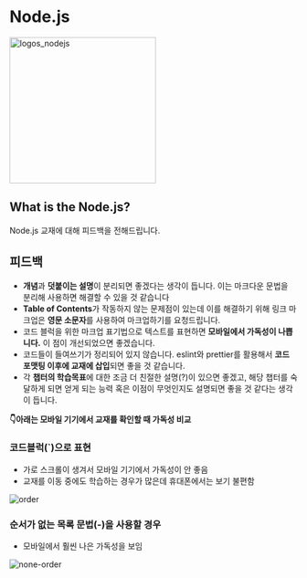 # Node.js
<img width="256" alt="logos_nodejs" src="https://user-images.githubusercontent.com/60806840/83941064-40a37f80-a823-11ea-9980-64cf9caae050.png">

## What is the Node.js?
Node.js 교재에 대해 피드백을 전해드립니다.

## 피드백

- **개념**과 **덧붙이는 설명**이 분리되면 좋겠다는 생각이 듭니다. 이는 마크다운 문법을 분리해 사용하면 해결할 수 있을 것 같습니다
- **Table of Contents**가 작동하지 않는 문제점이 있는데 이를 해결하기 위해 링크 마크업은 **영문 소문자**를 사용하여 마크업하기를 요청드립니다.
- 코드 블럭을 위한 마크업 표기법으로 텍스트를 표현하면 **모바일에서 가독성이 나쁩니다.** 이 점이 개선되었으면 좋겠습니다.
- 코드들이 들여쓰기가 정리되어 있지 않습니다. eslint와 prettier를 활용해서 **코드 포맷팅 이후에 교재에 삽입**되면 좋을 것 같습니다.
- 각 **챕터의 학습목표**에 대한 조금 더 친절한 설명(?)이 있으면 좋겠고, 해당 챕터를 숙달하게 되면 얻게 되는 능력 혹은 이점이 무엇인지도 설명되면 좋을 것 같다는 생각이 듭니다.


**👇아래는 모바일 기기에서 교재를 확인할 때 가독성 비교**

### 코드블럭(`)으로 표현
- 가로 스크롤이 생겨서 모바일 기기에서 가독성이 안 좋음
- 교재를 이동 중에도 학습하는 경우가 많은데 휴대폰에서는 보기 불편함  

![order](https://user-images.githubusercontent.com/60806840/83944098-e367f800-a83b-11ea-966c-e20132ec6423.jpg)

### 순서가 없는 목록 문법(-)을 사용할 경우
- 모바일에서 훨씬 나은 가독성을 보임  

![none-order](https://user-images.githubusercontent.com/60806840/83944102-e7941580-a83b-11ea-8fdf-504bfb141f40.jpg)

